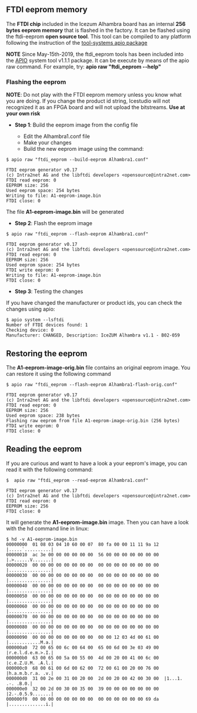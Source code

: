 ## FTDI eeprom memory

The **FTDI chip** included in the Icezum Alhambra board has an internal **256 bytes eeprom memory** that is flashed in the factory. It can be flashed using the ftdi-eeprom **open source tool**. This tool can be compiled to any platform following the instruction of the [tool-systems apio package](https://github.com/FPGAwars/tools-system)

**NOTE**
Since May-15th-2019, the ftdi_eeprom tools has been included into the [APIO](https://github.com/FPGAwars/apio) system tool v1.1.1 package. It can be execute by means of the apio raw command. For example, try:  **apio raw "ftdi_eeprom --help"**

### Flashing the eeprom

**NOTE**: Do not play with the FTDI eeprom memory unless you know what you are doing. If you change the product id string, Icestudio will not recognized it as an FPGA board and will not upload the bitstreams. **Use at your own risk**

* **Step 1**: Build the eeprom image from the config file

  * Edit the Alhambra1.conf file
  * Make your changes
  * Build the new eeprom image using the command:

```
$ apio raw "ftdi_eeprom --build-eeprom Alhambra1.conf"

FTDI eeprom generator v0.17
(c) Intra2net AG and the libftdi developers <opensource@intra2net.com>
FTDI read eeprom: 0
EEPROM size: 256
Used eeprom space: 254 bytes
Writing to file: A1-eeprom-image.bin
FTDI close: 0
```
The file **A1-eeprom-image.bin** will be generated

* **Step 2**: Flash the eeprom image

```
$ apio raw "ftdi_eeprom --flash-eeprom Alhambra1.conf"

FTDI eeprom generator v0.17
(c) Intra2net AG and the libftdi developers <opensource@intra2net.com>
FTDI read eeprom: 0
EEPROM size: 256
Used eeprom space: 254 bytes
FTDI write eeprom: 0
Writing to file: A1-eeprom-image.bin
FTDI close: 0
```

* **Step 3**: Testing the changes

If you have changed the manufacturer or product ids, you can check the changes using apio:

```
$ apio system --lsftdi
Number of FTDI devices found: 1
Checking device: 0
Manufacturer: CHANGED, Description: IceZUM Alhambra v1.1 - B02-059
```
## Restoring the eeprom

The **A1-eeprom-image-orig.bin** file contains an original eeprom image. You can restore it using the following command

```
$ apio raw "ftdi_eeprom --flash-eeprom Alhambra1-flash-orig.conf"

FTDI eeprom generator v0.17
(c) Intra2net AG and the libftdi developers <opensource@intra2net.com>
FTDI read eeprom: 0
EEPROM size: 256
Used eeprom space: 238 bytes
Flashing raw eeprom from file A1-eeprom-image-orig.bin (256 bytes)
FTDI write eeprom: 0
FTDI close: 0
```

## Reading the eeprom

If you are curious and want to have a look a your eeprom's image, you can read it with the following command:

```
$  apio raw "ftdi_eeprom --read-eeprom Alhambra1.conf"

FTDI eeprom generator v0.17
(c) Intra2net AG and the libftdi developers <opensource@intra2net.com>
FTDI read eeprom: 0
EEPROM size: 256
FTDI close: 0
```
It will generate the **A1-eeprom-image.bin** image. Then you can have a look with the hd command line in linux:

```
$ hd -v A1-eeprom-image.bin
00000000  01 08 03 04 10 60 00 07  80 fa 00 00 11 11 9a 12  |.....`..........|
00000010  ac 3e 00 00 00 00 00 00  56 00 00 00 00 00 00 00  |.>......V.......|
00000020  00 00 00 00 00 00 00 00  00 00 00 00 00 00 00 00  |................|
00000030  00 00 00 00 00 00 00 00  00 00 00 00 00 00 00 00  |................|
00000040  00 00 00 00 00 00 00 00  00 00 00 00 00 00 00 00  |................|
00000050  00 00 00 00 00 00 00 00  00 00 00 00 00 00 00 00  |................|
00000060  00 00 00 00 00 00 00 00  00 00 00 00 00 00 00 00  |................|
00000070  00 00 00 00 00 00 00 00  00 00 00 00 00 00 00 00  |................|
00000080  00 00 00 00 00 00 00 00  00 00 00 00 00 00 00 00  |................|
00000090  00 00 00 00 00 00 00 00  00 00 12 03 4d 00 61 00  |............M.a.|
000000a0  72 00 65 00 6c 00 64 00  65 00 6d 00 3e 03 49 00  |r.e.l.d.e.m.>.I.|
000000b0  63 00 65 00 5a 00 55 00  4d 00 20 00 41 00 6c 00  |c.e.Z.U.M. .A.l.|
000000c0  68 00 61 00 6d 00 62 00  72 00 61 00 20 00 76 00  |h.a.m.b.r.a. .v.|
000000d0  31 00 2e 00 31 00 20 00  2d 00 20 00 42 00 30 00  |1...1. .-. .B.0.|
000000e0  32 00 2d 00 30 00 35 00  39 00 00 00 00 00 00 00  |2.-.0.5.9.......|
000000f0  00 00 00 00 00 00 00 00  00 00 00 00 00 00 69 da  |..............i.|
```
